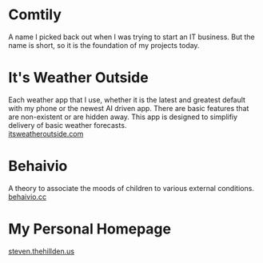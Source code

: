 # Comtily
A name I picked back out when I was trying to start an IT business. But the name is short, so it is the foundation of my projects today.

# It's Weather Outside
Each weather app that I use, whether it is the latest and greatest default with my phone or the newest AI driven app. There are basic features that are non-existent or are hidden away. This app is designed to simplifiy delivery of basic weather forecasts.  
[itsweatheroutside.com](https://itsweatheroutside.com)

# Behaivio
A theory to associate the moods of children to various external conditions.
[behaivio.cc](https://behaivio.cc)

# My Personal Homepage
[steven.thehillden.us](https://steven.thehillden.us)
